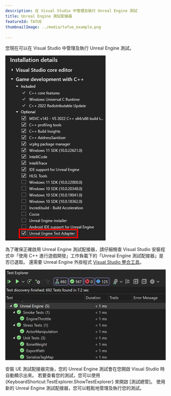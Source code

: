 ```yaml
---
description: 在 Visual Studio 中管理及執行 Unreal Engine 測試
title: Unreal Engine 測試配接器
featureId: TAfUE
thumbnailImage: ../media/tafue_example.png

---
```


您現在可以在 Visual Studio 中管理及執行 Unreal Engine 測試。 

![UE 測試配接器元件](../media/tafue_component.png "UE 測試配接器元件")

為了確保正確啟用 Unreal Engine 測試配接器，請仔細檢查 Visual Studio 安裝程式中「使用 C++ 進行遊戲開發」工作負載下的「Unreal Engine 測試配接器」是否已選取。 還需要 Unreal Engine 外掛程式 [Visual Studio 整合工具](https://learn.microsoft.com/visualstudio/gamedev/unreal/get-started/vs-tools-unreal-install)。

![UE 測試配接器範例](../media/tafue_example.png "Build Insights 範例")

安裝 UE 測試配接器完後，您的 Unreal Engine 測試會在您開啟 Visual Studio 時自動顯示出來。 若要查看您的測試，您可以使用 {KeyboardShortcut:TestExplorer.ShowTestExplorer} 來開啟 [測試總管]。 使用新的 Unreal Engine 測試配接器，您可以輕鬆地管理及執行您的測試。
